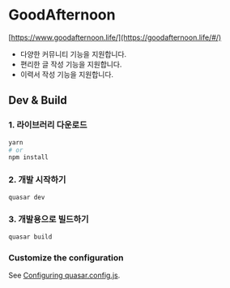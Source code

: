 # GoodAfternoon

[https://www.goodafternoon.life/](https://goodafternoon.life/#/)

- 다양한 커뮤니티 기능을 지원합니다.
- 편리한 글 작성 기능을 지원합니다.
- 이력서 작성 기능을 지원합니다.

## Dev & Build
### 1. 라이브러리 다운로드
```bash
yarn
# or
npm install
```

### 2. 개발 시작하기
```bash
quasar dev
```


### 3. 개발용으로 빌드하기
```bash
quasar build
```

### Customize the configuration
See [Configuring quasar.config.js](https://v2.quasar.dev/quasar-cli-vite/quasar-config-js).
